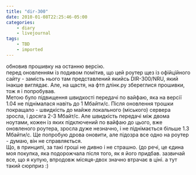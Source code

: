 ```yaml
---
title: "dir-300"
date: 2010-01-08T22:25:46-05:00
categories:
    - diary
    - livejournal
tags:
    - TBD
    - imported
---
```


обновив прошивку на останню версію.  
перед оновленням із подивом помітив, що цей роутер щез із офійційного сайту - замість нього там представлений якийсь DIR-300/NRU, який інакше виглядає. Але, на щастя, на фтп длінк.ру збереглися прошивки, тож я і попробував.  
Метою було підвищення швидкості передачі по вайфаю, яка на версії 1.04 не піднімалася навіть до 1 Мбайти/с. Після оновлення трошки покращало - швидкість до майже локального (міського) сервера зросла, і досяга 2-3 Мбайт/с. Але швидкість передачі між двома ноутами, кожен із яких підключений по вайфаю до цього, вже оновленого роутера, зросла дуже незначно, і не піднімається більше 1.3 Мбайти/с. Ще попробую дрова оновити, але підозра все одно на роутер - думаю, він не справляється.   
Що, в принципі, за такі гроші не дивно і не страшно. (до речі, це єдина моя покупка, яка подорожчала після того, як я його придбав. зазвичай все, що я купую, впродовж місяця-двох значно втрачає в ціні. а тут такий сюрприз :)